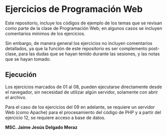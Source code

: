 # Ejercicios de Programación Web

Este repositorio, incluye los códigos de ejemplo de los temas que se revisan como parte de la clase de Programación Web; en algunos casos se incluyen comentarios mínimos de los ejercicios.

Sin embargo, de manera general los ejercicios no incluyen comentarios detallados, ya que la función de este repositorio es ser complemento post-clase, para las dudas que se hayan tenido durante las sesiones, y las notas que se hayan tomado.

## Ejecución

Los ejercicios marcados de 01 al 08, pueden ejecutarse directamente desde el navegador, sin necesidad de utilizar algún servidor, solamente con abrir el archivo.

Para el caso de los ejercicios del 09 en adelante, se requiere un servidor Web (como Apache) para el procesamiento del código de PHP y a partir del ejercicio 12, se requiere acceso a base de datos.


**MSC. Jaime Jesús Delgado Meraz**
